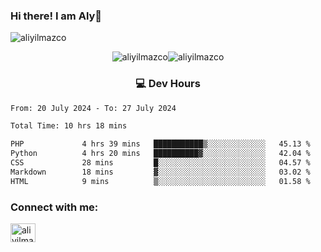 ### Hi there! I am Aly👋

<p align="left"> <img src="https://komarev.com/ghpvc/?username=aliyilmazco&label=Profile%20views&color=0e75b6&style=flat" alt="aliyilmazco" /> </p>
<p align="center"><img align="center" src="https://github-readme-stats.vercel.app/api?username=aliyilmazco&show_icons=true&locale=en" alt="aliyilmazco" /><img align="center" src="https://github-readme-streak-stats.herokuapp.com/?user=aliyilmazco&" alt="aliyilmazco" /></p>

<h3 align="center">💻 Dev Hours</h3>

<!--START_SECTION:waka-->

```txt
From: 20 July 2024 - To: 27 July 2024

Total Time: 10 hrs 18 mins

PHP             4 hrs 39 mins   ███████████▒░░░░░░░░░░░░░   45.13 %
Python          4 hrs 20 mins   ██████████▓░░░░░░░░░░░░░░   42.04 %
CSS             28 mins         █░░░░░░░░░░░░░░░░░░░░░░░░   04.57 %
Markdown        18 mins         ▓░░░░░░░░░░░░░░░░░░░░░░░░   03.02 %
HTML            9 mins          ▒░░░░░░░░░░░░░░░░░░░░░░░░   01.58 %
```

<!--END_SECTION:waka-->

<h3 align="left">Connect with me:</h3>
<p align="left">
<a href="https://linkedin.com/in/aliyilmazco" target="blank"><img align="center" src="https://raw.githubusercontent.com/rahuldkjain/github-profile-readme-generator/master/src/images/icons/Social/linked-in-alt.svg" alt="aliyilmazco" height="30" width="40" /></a>
</p>
